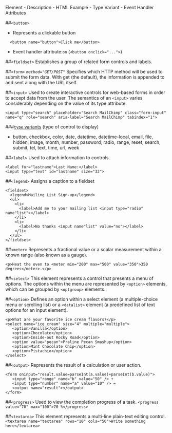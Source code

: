  Element - Description  - HTML Example - Type Variant - Event Handler Attributes


##`<button>`
- Represents a clickable button
```
  <button name="button">Click me</button>
```

- Event handler attribute:`on` (`<button onclick="...">`)



##`<fieldset>`
Establishes a group of related form controls and labels.


##`<form>`
*`method="GET/POST"`*
Specifies which HTTP method will be used to submit the form data. With get (the default), the information is appended to and sent along with the URL itself.


##`<input>`
Used to create interactive controls for web-based forms in order to accept data from the user. The semantics of an `<input>` varies considerably depending on the value of its type attribute.
```
<input type="search" placeholder="Search MailChimp" class="form-input" name="q" role="search" aria-label="Search MailChimp" tabindex="1">
```
###[`type` variants](https://developer.mozilla.org/en-US/docs/Web/HTML/Element/input) (type of control to display)
- button, checkbox, color, date, datetime, datetime-local, email, file, hidden, image, month, number, password, radio, range, reset, search, submit, tel, text, time, url, week



##`<label>`
Used to attach information to controls.
```
<label for="lastname">Last Name:</label>
<input type="text" id="lastname" size="32">
```

##`<legend>`
Assigns a caption to a fieldset
```
<fieldset>
  <legend>Mailing List Sign-up</legend>
  <ul>
    <li>
      <label>Add me to your mailing list <input type="radio" name"list"></label>
    </li>
    <li>
      <label>No thanks <input name"list" value="no"></label>
    </li>
  </ul>
</fieldset>
```

##`<meter>`
Represents a fractional value or a scalar measurement within a known range (also known as a gauge).
```
<p>Heat the oven to <meter min="200" max="500" value="350">350 degrees</meter>.</p>
```

##`<select>`
This element represents a control that presents a menu of options. The options within the menu are represented by `<option>` elements, which can be grouped by `<optgroup>` elements.

##`<option>`
Defines an option within a select element (a multiple-choice menu or scrolling list) or a `<datalist>` element (a predefined list of text options for an input element).
```
<p>What are your favorite ice cream flavors?</p>
<select name="ice_cream" size="4" multiple="multiple">
   <option>Vanilla</option>
   <option>Chocolate</option>
   <option>Inside-out Rocky Road</option>
   <option value="pecan">Praline Pecan Smashup</option>
   <option>Mint Chocolate Chip</option>
   <option>Pistachio</option>
</select>
```

##`<output>`
 Represents the result of a calculation or user action.
 ```
 <form oninput="result.value=parseInt(a.value)+parseInt(b.value)">
    <input type="range" name="b" value="50" /> +
    <input type="number" name="a" value="10" /> =
    <output name="result"></output>
</form>
```

##`<progress>`
Used to view the completion progress of a task.
`<progress value="70" max="100">70 %</progress>`



##`<textarea>`
This element represents a multi-line plain-text editing control.
`<textarea name="textarea" rows="10" cols="50">Write something here</textarea>`
